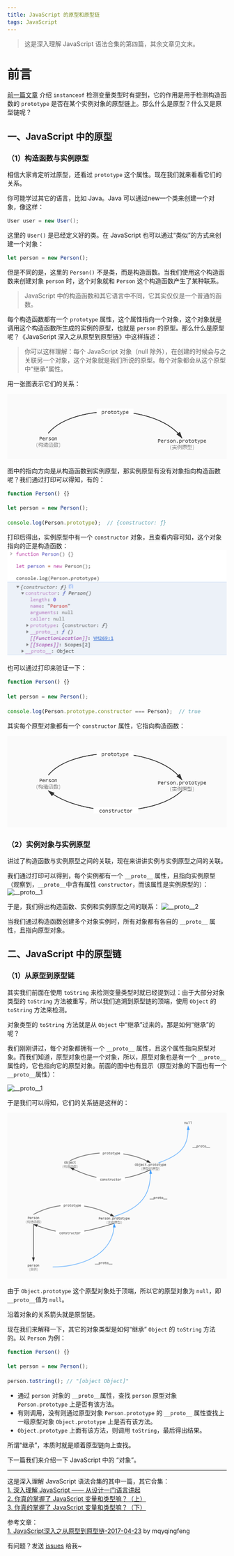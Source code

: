 ```yaml
---
title: JavaScript 的原型和原型链
tags: JavaScript
---
```


> 这是深入理解 JavaScript 语法合集的第四篇，其余文章见文末。

# 前言

[前一篇文章](https://syt-honey.github.io/2020/03/07/%E5%8F%98%E9%87%8F%E5%92%8C%E7%B1%BB%E5%9E%8B%EF%BC%88%E4%B8%8B%EF%BC%89/) 介绍 `instanceof` 检测变量类型时有提到，它的作用是用于检测构造函数的 `prototype` 是否在某个实例对象的原型链上。那么什么是原型？什么又是原型链呢？

## 一、JavaScript 中的原型

### （1）构造函数与实例原型

相信大家肯定听过原型，还看过 `prototype` 这个属性。现在我们就来看看它们的关系。

你可能学过其它的语言，比如 Java。Java 可以通过new一个类来创建一个对象，像这样：
```java
User user = new User();
```
这里的 `User()` 是已经定义好的类。在 JavaScript 也可以通过“类似”的方式来创建一个对象：
```js
let person = new Person();
```
但是不同的是，这里的 `Person()` 不是类，而是构造函数。当我们使用这个构造函数来创建对象 `person` 时，这个对象就和 `Person` 这个构造函数产生了某种联系。

> JavaScript 中的构造函数和其它语言中不同，它其实仅仅是一个普通的函数。

每个构造函数都有一个 `prototype` 属性，这个属性指向一个对象，这个对象就是调用这个构造函数所生成的实例的原型，也就是 `person` 的原型。那么什么是原型呢？《JavaScript 深入之从原型到原型链》中这样描述：

> 你可以这样理解：每个 JavaScript 对象（null 除外），在创建的时候会与之关联另一个对象，这个对象就是我们所说的原型。每个对象都会从这个原型中“继承”属性。

用一张图表示它们的关系：

![prototype](/images/frontend/js/prototype.jpg)

图中的指向方向是从构造函数到实例原型，那实例原型有没有对象指向构造函数呢？我们通过打印可以得知，有的：
```js
function Person() {}

let person = new Person();

console.log(Person.prototype);  // {constructor: ƒ}
```
打印后得出，实例原型中有一个 `constructor` 对象，且查看内容可知，这个对象指向的正是构造函数：
![constructor1](/images/frontend/js/constructor1.png)

也可以通过打印来验证一下：
```js
function Person() {}

let person = new Person();

console.log(Person.prototype.constructor === Person);  // true
```

其实每个原型对象都有一个 `constructor` 属性，它指向构造函数：

![constructor2](/images/frontend/js/constructor2.jpg)

### （2）实例对象与实例原型

讲过了构造函数与实例原型之间的关联，现在来讲讲实例与实例原型之间的关联。

我们通过打印可以得到，每个实例都有一个 `__proto__` 属性，且指向实例原型（观察到，`__proto__`中含有属性 `constructor`，而该属性是实例原型的）：
![__proto__1](/images/frontend/js/__proto__1.png)

于是，我们得出构造函数、实例和实例原型之间的联系：
![__proto__2](/images/frontend/js/__proto__2.jpg)

当我们通过构造函数创建多个对象实例时，所有对象都有各自的 `__proto__` 属性，且指向原型对象。

## 二、JavaScript 中的原型链

### （1）从原型到原型链

其实我们前面在使用 `toString` 来检测变量类型时就已经提到过：由于大部分对象类型的 `toString` 方法被重写，所以我们追溯到原型链的顶端，使用 `Object` 的 `toString` 方法来检测。

对象类型的 `toString` 方法就是从 `Object` 中“继承”过来的。那是如何“继承”的呢？

我们刚刚讲过，每个对象都拥有一个 `__proto__` 属性，且这个属性指向原型对象。而我们知道，原型对象也是一个对象，所以，原型对象也是有一个 `__proto__` 属性的，它也指向它的原型对象。前面的图中也有显示（原型对象的下面也有一个 `__proto__`属性）：

![__proto__1](/images/frontend/js/__proto__1.png)

于是我们可以得知，它们的关系链是这样的：

![原型链1](/images/frontend/js/原型链1.jpg)

由于 `Object.prototype` 这个原型对象处于顶端，所以它的原型对象为 `null`，即 `__proto__`值为 `null`。

沿着对象的关系箭头就是原型链。

现在我们来解释一下，其它的对象类型是如何“继承” `Object` 的 `toString` 方法的。以 `Person` 为例：
```js
function Person() {}

let person = new Person();

person.toString(); // "[object Object]"
```
* 通过 `person` 对象的 `__proto__`属性，查找 `person` 原型对象 `Person.prototype` 上是否有该方法。
* 有则调用，没有则通过原型对象 `Person.prototype` 的 `__proto__` 属性查找上一级原型对象 `Object.prototype` 上是否有该方法。
* `Object.prototype` 上面有该方法，则调用 `toString`，最后得出结果。

所谓“继承”，本质时就是顺着原型链向上查找。

下一篇我们来介绍一下 JavaScript 中的 “对象”。

---
这是深入理解 JavaScript 语法合集的其中一篇，其它合集：  
[1. 深入理解 JavaScript —— 从设计一门语言讲起](https://syt-honey.github.io/2020/03/03/JavaScript%E8%AF%AD%E6%B3%95%E4%BB%8E%E5%A4%B4%E5%BC%80%E5%A7%8B/)  
[2. 你真的掌握了 JavaScript 变量和类型嘛？（上）](https://syt-honey.github.io/2020/03/06/%E5%8F%98%E9%87%8F%E5%92%8C%E7%B1%BB%E5%9E%8B/)  
[3. 你真的掌握了 JavaScript 变量和类型嘛？（下）](https://syt-honey.github.io/2020/03/07/%E5%8F%98%E9%87%8F%E5%92%8C%E7%B1%BB%E5%9E%8B%EF%BC%88%E4%B8%8B%EF%BC%89/)  


参考文章：  
[1. JavaScript深入之从原型到原型链-2017-04-23](https://github.com/mqyqingfeng/Blog/issues/2) by mqyqingfeng  

有问题？发送 [issues](https://syt-honey.github.io/about/) 给我~
